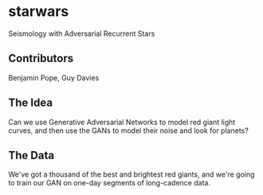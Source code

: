 # starwars
Seismology with Adversarial Recurrent Stars

## Contributors
Benjamin Pope, Guy Davies

## The Idea

Can we use Generative Adversarial Networks to model red giant light curves, and then use the GANs to model their noise and look for planets?

## The Data

We've got a thousand of the best and brightest red giants, and we're going to train our GAN on one-day segments of long-cadence data.